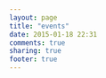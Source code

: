 ```yaml
---
layout: page
title: "events"
date: 2015-01-18 22:31
comments: true
sharing: true
footer: true
---
```


